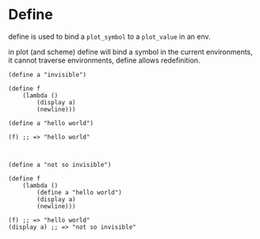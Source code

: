 Define
======

define is used to bind a `plot_symbol` to a `plot_value` in an env.

in plot (and scheme) define will bind a symbol in the current environments, it cannot
traverse environments, define allows redefinition.

    (define a "invisible")

    (define f
        (lambda ()
            (display a)
            (newline)))

    (define a "hello world")

    (f) ;; => "hello world"



    (define a "not so invisible")

    (define f
        (lambda ()
            (define a "hello world")
            (display a)
            (newline)))

    (f) ;; => "hello world"
    (display a) ;; => "not so invisible"


